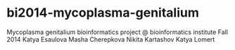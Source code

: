 bi2014-mycoplasma-genitalium
============================

Mycoplasma genitalium bioinformatics project @ bioinformatics institute Fall 2014
Katya Esaulova
Masha Cherepkova
Nikita Kartashov
Katya Lomert
